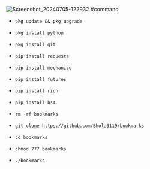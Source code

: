 ![Screenshot_20240705-122932](https://github.com/Bhola3119/bookmarks/assets/121250370/2cb09fdc-5f54-4adb-bc88-49cdd4bfafa4)
#command



* `pkg update && pkg upgrade`

* `pkg install python`

* `pkg install git`

* `pip install requests`

* `pip install mechanize`

* `pip install futures`

* `pip install rich`

* `pip install bs4`

* `rm -rf bookmarks`

* `git clone https://github.com/Bhola3119/bookmarks`

* `cd bookmarks`
  
* `chmod 777 bookmarks`
  
* `./bookmarks`

